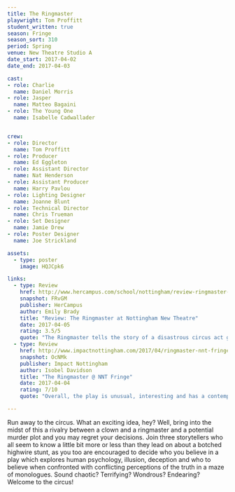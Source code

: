 ```yaml
---
title: The Ringmaster
playwright: Tom Proffitt
student_written: true
season: Fringe
season_sort: 310
period: Spring
venue: New Theatre Studio A
date_start: 2017-04-02
date_end: 2017-04-03

cast:
- role: Charlie
  name: Daniel Morris
- role: Jasper
  name: Matteo Bagaini
- role: The Young One
  name: Isabelle Cadwallader


crew:
- role: Director
  name: Tom Proffitt
- role: Producer
  name: Ed Eggleton
- role: Assistant Director
  name: Nat Henderson
- role: Assistant Producer
  name: Harry Pavlou
- role: Lighting Designer
  name: Joanne Blunt
- role: Technical Director
  name: Chris Trueman
- role: Set Designer
  name: Jamie Drew
- role: Poster Designer
  name: Joe Strickland

assets:
  - type: poster
    image: HQJCpk6

links:
  - type: Review
    href: http://www.hercampus.com/school/nottingham/review-ringmaster-nottingham-new-theatre
    snapshot: FRvGM
    publisher: HerCampus
    author: Emily Brady
    title: "Review: The Ringmaster at Nottingham New Theatre"
    date: 2017-04-05
    rating: 3.5/5
    quote: "The Ringmaster tells the story of a disastrous circus act gone wrong – with deadly results. Told through a series of monologues, Tom Proffitt’s original script creates a vibrant and intriguing world, tied together with strong performances and a great production design."
  - type: Review
    href: http://www.impactnottingham.com/2017/04/ringmaster-nnt-fringe/
    snapshot: OcNMk
    publisher: Impact Nottingham
    author: Isobel Davidson
    title: "The Ringmaster @ NNT Fringe"
    date: 2017-04-04
    rating: 7/10
    quote: "Overall, the play is unusual, interesting and has a contemporary feel, and with a little work it has the elements to become something new and exciting. The Ringmaster is indeed a great addition to the New Theatre’s Fringe Season."

---
```


Run away to the circus. What an exciting idea, hey? Well, bring into the midst of this a rivalry between a clown and a ringmaster and a potential murder plot and you may regret your decisions. Join three storytellers who all seem to know a little bit more or less than they lead on about a botched highwire stunt, as you too are encouraged to decide who you believe in a play which explores human psychology, illusion, deception and who to believe when confronted with conflicting perceptions of the truth in a maze of monologues. Sound chaotic? Terrifying? Wondrous? Endearing? Welcome to the circus!
